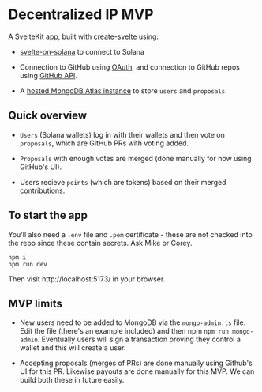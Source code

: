 # Decentralized IP MVP

A SvelteKit app, built with [create-svelte](https://github.com/sveltejs/kit/tree/master/packages/create-svelte) using:

 - [svelte-on-solana](https://github.com/svelte-on-solana/wallet-adapter) to connect to Solana

 - Connection to GitHub using [OAuth](https://docs.github.com/en/apps/oauth-apps/building-oauth-apps/authorizing-oauth-apps), and connection to GitHub repos using [GitHub API](https://docs.github.com/en/rest).

 - A [hosted MongoDB Atlas instance](https://cloud.mongodb.com/v2/5fdb6f434962ca502406e305#/metrics/replicaSet/6489c668ee3f4d382cd1005d/explorer/decentralizedIP) to store `users` and `proposals`. 

## Quick overview

 - `Users` (Solana wallets) log in with their wallets and then vote on `proposals`, which are GitHub PRs with voting added.

 - `Proposals` with enough votes are merged (done manually for now using GitHub's UI).

 - Users recieve `points` (which are tokens) based on their merged contributions.

## To start the app

You'll also need a `.env` file and `.pem` certificate - these are not checked into the repo since these contain secrets. Ask Mike or Corey.

```
npm i
npm run dev
```

Then visit http://localhost:5173/ in your browser.

## MVP limits

 - New users need to be added to MongoDB via the `mongo-admin.ts` file. Edit the file (there's an example included) and then npm `npm run mongo-admin`. Eventually users will sign a transaction proving they control a wallet and this will create a user.
  
 - Accepting proposals (merges of PRs) are done manually using Github's UI for this PR. Likewise payouts are done manually for this MVP. We can build both these in future easily.

 
